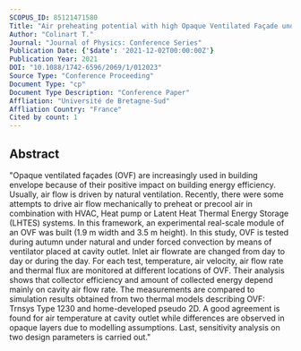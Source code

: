 ```yaml
---
SCOPUS_ID: 85121471580
Title: "Air preheating potential with high Opaque Ventilated Façade under natural and forced convection"
Author: "Colinart T."
Journal: "Journal of Physics: Conference Series"
Publication Date: {'$date': '2021-12-02T00:00:00Z'}
Publication Year: 2021
DOI: "10.1088/1742-6596/2069/1/012023"
Source Type: "Conference Proceeding"
Document Type: "cp"
Document Type Description: "Conference Paper"
Affliation: "Université de Bretagne-Sud"
Affliation Country: "France"
Cited by count: 1
---
```


## Abstract
"Opaque ventilated façades (OVF) are increasingly used in building envelope because of their positive impact on building energy efficiency. Usually, air flow is driven by natural ventilation. Recently, there were some attempts to drive air flow mechanically to preheat or precool air in combination with HVAC, Heat pump or Latent Heat Thermal Energy Storage (LHTES) systems. In this framework, an experimental real-scale module of an OVF was built (1.9 m width and 3.5 m height). In this study, OVF is tested during autumn under natural and under forced convection by means of ventilator placed at cavity outlet. Inlet air flowrate are changed from day to day or during the day. For each test, temperature, air velocity, air flow rate and thermal flux are monitored at different locations of OVF. Their analysis shows that collector efficiency and amount of collected energy depend mainly on cavity air flow rate. The measurements are compared to simulation results obtained from two thermal models describing OVF: Trnsys Type 1230 and home-developed pseudo 2D. A good agreement is found for air temperature at cavity outlet while differences are observed in opaque layers due to modelling assumptions. Last, sensitivity analysis on two design parameters is carried out."
